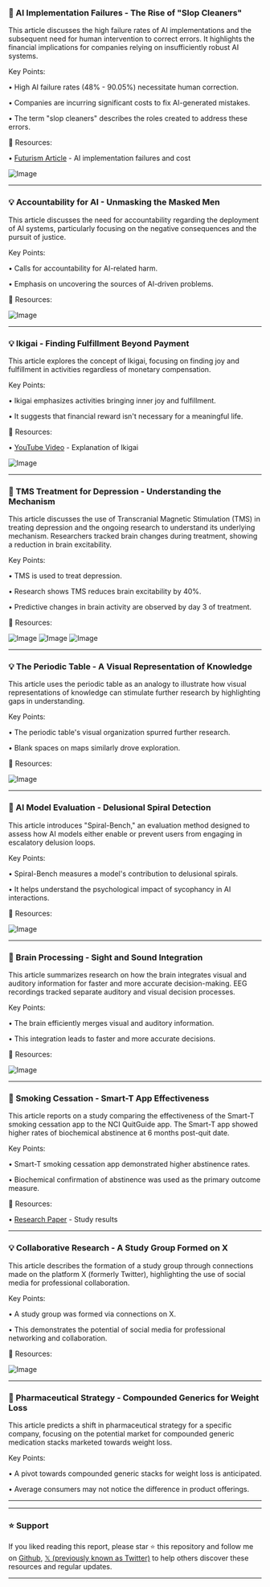 ### 🤖 AI Implementation Failures - The Rise of "Slop Cleaners"

This article discusses the high failure rates of AI implementations and the subsequent need for human intervention to correct errors.  It highlights the financial implications for companies relying on insufficiently robust AI systems.

Key Points:

• High AI failure rates (48% - 90.05%) necessitate human correction.


• Companies are incurring significant costs to fix AI-generated mistakes.


• The term "slop cleaners" describes the roles created to address these errors.



🔗 Resources:

• [Futurism Article](https://futurism.com/companies-fixing-ai-replacement-mistakes) -  AI implementation failures and cost


![Image](https://pbs.twimg.com/media/GvLCLXAWEAAd8Rg?format=jpg&name=small)


---
### 💡 Accountability for AI - Unmasking the Masked Men

This article discusses the need for accountability regarding the deployment of AI systems, particularly focusing on the negative consequences and the pursuit of justice.

Key Points:

•  Calls for accountability for AI-related harm.


•  Emphasis on uncovering the sources of AI-driven problems.



🔗 Resources:

![Image](https://pbs.twimg.com/amplify_video_thumb/1956720872791699457/img/zw9RH-ra6evr5dMc.jpg)


---
### 💡 Ikigai - Finding Fulfillment Beyond Payment

This article explores the concept of Ikigai, focusing on finding joy and fulfillment in activities regardless of monetary compensation.

Key Points:

• Ikigai emphasizes activities bringing inner joy and fulfillment.


•  It suggests that financial reward isn't necessary for a meaningful life.



🔗 Resources:

• [YouTube Video](https://youtu.be/QkcuI0Rr8Qs) - Explanation of Ikigai


![Image](https://pbs.twimg.com/amplify_video_thumb/1956824483777622016/img/UPL5e7TggB3wXmN4.jpg)


---
### 🤖 TMS Treatment for Depression - Understanding the Mechanism

This article discusses the use of Transcranial Magnetic Stimulation (TMS) in treating depression and the ongoing research to understand its underlying mechanism.  Researchers tracked brain changes during treatment, showing a reduction in brain excitability.

Key Points:

• TMS is used to treat depression.


• Research shows TMS reduces brain excitability by 40%.


• Predictive changes in brain activity are observed by day 3 of treatment.



🔗 Resources:


![Image](https://pbs.twimg.com/media/GyaoTrbbIAAQxGa?format=jpg&name=900x900)
![Image](https://pbs.twimg.com/media/GyaoTrPaIAAW3XF?format=jpg&name=360x360)
![Image](https://pbs.twimg.com/media/GyaoTrMa0AAn6gt?format=png&name=small)


---
### 💡 The Periodic Table - A Visual Representation of Knowledge

This article uses the periodic table as an analogy to illustrate how visual representations of knowledge can stimulate further research by highlighting gaps in understanding.

Key Points:

• The periodic table's visual organization spurred further research.


• Blank spaces on maps similarly drove exploration.



🔗 Resources:

![Image](https://pbs.twimg.com/media/FOHngryWQAAsRyD?format=jpg&name=small)


---
### 🤖 AI Model Evaluation - Delusional Spiral Detection

This article introduces "Spiral-Bench," an evaluation method designed to assess how AI models either enable or prevent users from engaging in escalatory delusion loops.

Key Points:

• Spiral-Bench measures a model's contribution to delusional spirals.


• It helps understand the psychological impact of sycophancy in AI interactions.



🔗 Resources:

![Image](https://pbs.twimg.com/media/GyZQbh2aYAAdlez?format=jpg&name=small)


---
### 🤖 Brain Processing - Sight and Sound Integration

This article summarizes research on how the brain integrates visual and auditory information for faster and more accurate decision-making.  EEG recordings tracked separate auditory and visual decision processes.

Key Points:

• The brain efficiently merges visual and auditory information.


• This integration leads to faster and more accurate decisions.



🔗 Resources:

![Image](https://pbs.twimg.com/media/GyaAym7XcAU34uz?format=jpg&name=small)


---
### 🚀 Smoking Cessation - Smart-T App Effectiveness

This article reports on a study comparing the effectiveness of the Smart-T smoking cessation app to the NCI QuitGuide app.  The Smart-T app showed higher rates of biochemical abstinence at 6 months post-quit date.

Key Points:

• Smart-T smoking cessation app demonstrated higher abstinence rates.


•  Biochemical confirmation of abstinence was used as the primary outcome measure.



🔗 Resources:

• [Research Paper](https://t.co/nJ90F9yfga) - Study results


---
### 💡 Collaborative Research -  A Study Group Formed on X

This article describes the formation of a study group through connections made on the platform X (formerly Twitter), highlighting the use of social media for professional collaboration.

Key Points:

•  A study group was formed via connections on X.


•  This demonstrates the potential of social media for professional networking and collaboration.



🔗 Resources:

![Image](https://pbs.twimg.com/media/GyLUAgJX0AEgwVI?format=jpg&name=small)


---
### 🤖  Pharmaceutical Strategy - Compounded Generics for Weight Loss

This article predicts a shift in pharmaceutical strategy for a specific company, focusing on the potential market for compounded generic medication stacks marketed towards weight loss.

Key Points:

• A pivot towards compounded generic stacks for weight loss is anticipated.


•  Average consumers may not notice the difference in product offerings.



---


---

### ⭐️ Support

If you liked reading this report, please star ⭐️ this repository and follow me on [Github](https://github.com/Drix10), [𝕏 (previously known as Twitter)](https://x.com/DRIX_10_) to help others discover these resources and regular updates.

---